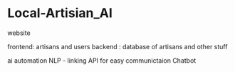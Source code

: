 # Local-Artisian_AI

website

frontend:  artisans and users
backend :   database of artisans and other stuff

ai automation
NLP - linking API for easy communictaion
Chatbot
